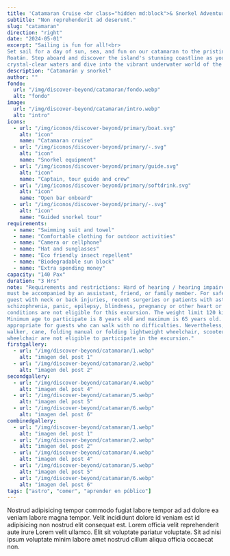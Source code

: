 ```yaml
---
title: 'Catamaran Cruise <br class="hidden md:block">& Snorkel Adventure '
subtitle: "Non reprehenderit ad deserunt."
slug: "catamaran"
direction: "right"
date: "2024-05-01"
excerpt: "Sailing is fun for all!<br>
Set sail for a day of sun, sea, and fun on our catamaran to the pristine shores of
Roatán. Step aboard and discover the island's stunning coastline as you navigate its
crystal-clear waters and dive into the vibrant underwater world of the Caribbean Sea."
description: "Catamarán y snorkel"
author: ""
fondo:
  url: "/img/discover-beyond/catamaran/fondo.webp"
  alt: "fondo"
image:
  url: "/img/discover-beyond/catamaran/intro.webp"
  alt: "intro"
icons:
  - url: "/img/iconos/discover-beyond/primary/boat.svg"
    alt: "icon"
    name: "Catamaran cruise"
  - url: "/img/iconos/discover-beyond/primary/-.svg"
    alt: "icon"
    name: "Snorkel equipment"
  - url: "/img/iconos/discover-beyond/primary/guide.svg"
    alt: "icon"
    name: "Captain, tour guide and crew"
  - url: "/img/iconos/discover-beyond/primary/softdrink.svg"
    alt: "icon"
    name: "Open bar onboard"
  - url: "/img/iconos/discover-beyond/primary/-.svg"
    alt: "icon"
    name: "Guided snorkel tour"
requirements:
  - name: "Swimming suit and towel"
  - name: "Comfortable clothing for outdoor activities"
  - name: "Camera or cellphone"
  - name: "Hat and sunglasses"
  - name: "Eco friendly insect repellent"
  - name: "Biodegradable sun block"
  - name: "Extra spending money"
capacity: "140 Pax"
duration: "3 Hrs"
note: "Requirements and restrictions: Hard of hearing / hearing impaired guests
must be accompanied by an assistant, friend, or family member. For safety reasons,
guest with neck or back injuries, recent surgeries or patients with asthma, diabetes
schizophrenia, panic, epilepsy, blindness, pregnancy or other heart or respiratory
conditions are not eligible for this excursion. The weight limit 120 kilos or 264 pounds.
Minimum age to participate is 8 years old and maximum is 65 years old. This tour is
appropriate for guests who can walk with no difficulties. Nevertheless, guests with
walker, cane, folding manual or folding lightweight wheelchair, scooter / electric
wheelchair are not eligible to participate in the excursion."
firstgallery:
  - url: "/img/discover-beyond/catamaran/1.webp"
    alt: "imagen del post 1"
  - url: "/img/discover-beyond/catamaran/2.webp"
    alt: "imagen del post 2"
secondgallery:
  - url: "/img/discover-beyond/catamaran/4.webp"
    alt: "imagen del post 4"
  - url: "/img/discover-beyond/catamaran/5.webp"
    alt: "imagen del post 5"
  - url: "/img/discover-beyond/catamaran/6.webp"
    alt: "imagen del post 6"
combinedgallery:
  - url: "/img/discover-beyond/catamaran/1.webp"
    alt: "imagen del post 1"
  - url: "/img/discover-beyond/catamaran/2.webp"
    alt: "imagen del post 2"
  - url: "/img/discover-beyond/catamaran/4.webp"
    alt: "imagen del post 4"
  - url: "/img/discover-beyond/catamaran/5.webp"
    alt: "imagen del post 5"
  - url: "/img/discover-beyond/catamaran/6.webp"
    alt: "imagen del post 6"
tags: ["astro", "comer", "aprender en público"]
---
```



Nostrud adipisicing tempor commodo fugiat labore tempor ad ad dolore ea veniam labore magna tempor. Velit incididunt dolore id veniam est id adipisicing non nostrud elit consequat est. Lorem officia velit reprehenderit aute irure Lorem velit ullamco. Elit sit voluptate pariatur voluptate. Sit ad nisi ipsum voluptate minim labore amet nostrud cillum aliqua officia occaecat non.
